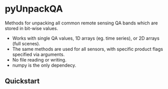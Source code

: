 # pyUnpackQA  
Methods for unpacking all common remote sensing QA bands which are stored in bit-wise values.  

- Works with single QA values, 1D arrays (eg. time series), or 2D arrays (full scenes).  
- The same methods are used for all sensors, with specific product flags specified via arguments.  
- No file reading or writing.  
- numpy is the only dependecy. 

## Quickstart

```

```
